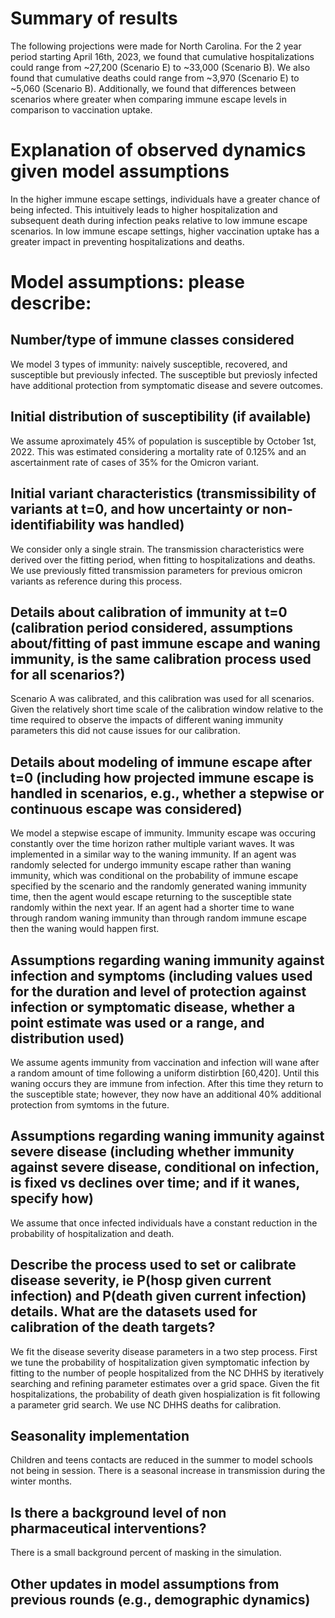 # Summary of results
The following projections were made for North Carolina. For the 2 year period starting April 16th, 2023, we found that cumulative hospitalizations could range from ~27,200 (Scenario E) to ~33,000 (Scenario B). We also found that cumulative deaths could range from ~3,970 (Scenario E) to ~5,060 (Scenario B). Additionally, we found that differences between scenarios where greater when comparing immune escape levels in comparison to vaccination uptake.

# Explanation of observed dynamics given model assumptions
In the higher immune escape settings, individuals have a greater chance of being infected. This intuitively leads to higher hospitalization and subsequent death during infection peaks relative to low immune escape scenarios. In low immune escape settings, higher vaccination uptake has a greater impact in preventing hospitalizations and deaths.

# Model assumptions: please describe:
## Number/type of immune classes considered
We model 3 types of immunity: naively susceptible, recovered, and susceptible but previously infected. The susceptible but previosly infected have additional protection from symptomatic disease and severe outcomes.

## Initial distribution of susceptibility (if available)
We assume aproximately 45% of population is susceptible by October 1st, 2022. This was estimated considering a mortality rate of 0.125% and an ascertainment rate of cases of 35% for
the Omicron variant.

## Initial variant characteristics (transmissibility of variants at t=0, and how uncertainty or non-identifiability was handled)
We consider only a single strain. The transmission characteristics were derived over the fitting period, when fitting to hospitalizations and deaths. We use previously fitted transmission parameters for previous omicron variants as reference during this process. 

## Details about calibration of immunity at t=0 (calibration period considered, assumptions about/fitting of past immune escape and waning immunity, is the same calibration process used for all scenarios?)
Scenario A was calibrated, and this calibration was used for all scenarios. Given the relatively short time scale of the calibration window relative to the time required to observe the impacts of different waning immunity parameters this did not cause issues for our calibration.  

## Details about modeling of immune escape after t=0 (including how projected immune escape is handled in scenarios, e.g., whether a stepwise or continuous escape was considered)
We model a stepwise escape of immunity. Immunity escape was occuring constantly over the time horizon rather multiple variant waves. It was implemented in a similar way to the waning immunity. If an agent was randomly selected for undergo immunity escape rather than waning immunity, which was conditional on the probability of immune escape specified by the scenario and the randomly generated waning immunity time, then the agent would escape returning to the susceptible state randomly within the next year. If an agent had a shorter time to wane through random waning immunity than through random immune escape then the waning would happen first.    

## Assumptions regarding waning immunity against infection and symptoms (including values used for the duration and level of protection against infection or symptomatic disease, whether a point estimate was used or a range, and distribution used)
We assume agents immunity from vaccination and infection will wane after a random amount of time following a uniform distirbtion [60,420]. Until this waning occurs they are immune from infection. After this time they return to the susceptible state; however, they now have an additional 40% additional protection from symtoms in the future.

## Assumptions regarding waning immunity against severe disease (including whether immunity against severe disease, conditional on infection, is fixed vs declines over time; and if it wanes, specify how)
We assume that once infected individuals have a constant reduction in the probability of hospitalization and death.

## Describe the process used to set or calibrate disease severity, ie P(hosp given current infection) and P(death given current infection) details. What are the datasets used for calibration of the death targets?
We fit the disease severity disease parameters in a two step process. First we tune the probability of hospitalization given symptomatic infection by fitting to the number of people hospitalized from the NC DHHS by iteratively searching and refining parameter estimates over a grid space. Given the fit hospitalizations, the probability of death given hospialization is fit following a parameter grid search. We use NC DHHS deaths for calibration.

## Seasonality implementation
Children and teens contacts are reduced in the summer to model schools not being in session. There is a seasonal increase in transmission during the winter months.

## Is there a background level of non pharmaceutical interventions?
There is a small background percent of masking in the simulation. 

## Other updates in model assumptions from previous rounds (e.g., demographic dynamics)
